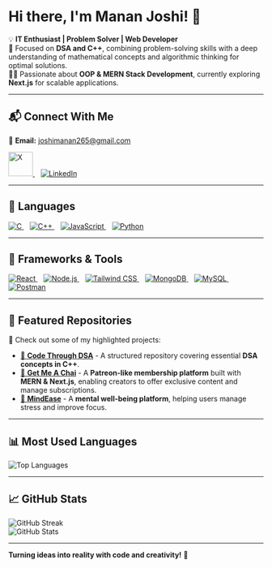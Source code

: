 # Hi there, I'm Manan Joshi! 👋  

💡 **IT Enthusiast | Problem Solver | Web Developer**  
🔢 Focused on **DSA and C++**, combining problem-solving skills with a deep understanding of mathematical concepts and algorithmic thinking for optimal solutions.    
🧑‍💻 Passionate about **OOP & MERN Stack Development**, currently exploring **Next.js** for scalable applications.  

---

## 📬 Connect With Me  
📧 **Email:** [joshimanan265@gmail.com](mailto:joshimanan265@gmail.com)

<p align="left">
  <a href="https://x.com/Manan_tx_007" target="_blank">
    <img src="https://upload.wikimedia.org/wikipedia/commons/6/66/X_logo_2023.svg" alt="X" width="48" height="48"/>
  </a>
  &nbsp;&nbsp;
  <a href="https://www.linkedin.com/in/mananj27/" target="_blank">
    <img src="https://img.icons8.com/color/48/000000/linkedin.png" alt="LinkedIn"/>
  </a>
</p>

---

## 🚀 Languages  
<p align="left">
  <a href="https://www.cprogramming.com/" target="_blank">
    <img src="https://img.icons8.com/color/48/000000/c-programming.png" alt="C"/>
  </a>
  &nbsp;&nbsp;
  <a href="https://cplusplus.com/doc/tutorial/classes/" target="_blank">
    <img src="https://img.icons8.com/color/48/000000/c-plus-plus-logo.png" alt="C++"/>
  </a>
  &nbsp;&nbsp;
  <a href="https://developer.mozilla.org/en-US/docs/Web/JavaScript" target="_blank">
    <img src="https://img.icons8.com/color/48/000000/javascript.png" alt="JavaScript"/>
  </a>
  &nbsp;&nbsp;
  <a href="https://www.python.org/" target="_blank">
    <img src="https://img.icons8.com/color/48/000000/python.png" alt="Python"/>
  </a>
</p>

---

## 🚀 Frameworks & Tools  
<p align="left">
  <a href="https://react.dev/" target="_blank">
    <img src="https://img.icons8.com/color/48/000000/react-native.png" alt="React"/>
  </a>
  &nbsp;&nbsp;
  <a href="https://nodejs.org/" target="_blank">
    <img src="https://img.icons8.com/color/48/000000/nodejs.png" alt="Node.js"/>
  </a>
  &nbsp;&nbsp;
  <a href="https://tailwindcss.com/" target="_blank">
    <img src="https://img.icons8.com/color/48/000000/tailwindcss.png" alt="Tailwind CSS"/>
  </a>
  &nbsp;&nbsp;
  <a href="https://www.mongodb.com/" target="_blank">
    <img src="https://img.icons8.com/color/48/000000/mongodb.png" alt="MongoDB"/>
  </a>
  &nbsp;&nbsp;
  <a href="https://www.mysql.com/" target="_blank">
    <img src="https://img.icons8.com/color/48/000000/mysql.png" alt="MySQL"/>
  </a>
  &nbsp;&nbsp;
  <a href="https://www.postman.com/" target="_blank">
    <img src="https://img.icons8.com/dusk/48/000000/postman-api.png" alt="Postman"/>
  </a>
</p>

---

## 📌 Featured Repositories  
🚀 Check out some of my highlighted projects:  
- [🔗 **Code Through DSA**](https://github.com/Manan-Joshi750/Code_Through_DSA_CPP) - A structured repository covering essential **DSA concepts in C++**.  
- [🔗 **Get Me A Chai**](https://github.com/Manan-Joshi750/Get_Me_A_Chai) - A **Patreon-like membership platform** built with **MERN & Next.js**, enabling creators to offer exclusive content and manage subscriptions.  
- [🔗 **MindEase**](https://github.com/Manan-Joshi750/MindEase) - A **mental well-being platform**, helping users manage stress and improve focus.  

---

## 📊 Most Used Languages  
![Top Languages](https://github-readme-stats.vercel.app/api/top-langs/?username=Manan-Joshi750&layout=compact&theme=tokyonight)  

---

## 📈 GitHub Stats  
![GitHub Streak](https://github-readme-streak-stats.herokuapp.com/?user=Manan-Joshi750&theme=dark)  
![GitHub Stats](https://github-readme-stats.vercel.app/api?username=Manan-Joshi750&show_icons=true&theme=radical)  

---

**Turning ideas into reality with code and creativity!** 🚀
